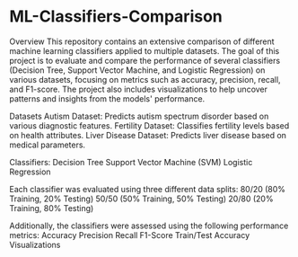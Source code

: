 # ML-Classifiers-Comparison
Overview
This repository contains an extensive comparison of different machine learning classifiers applied to multiple datasets. The goal of this project is to evaluate and compare the performance of several classifiers (Decision Tree, Support Vector Machine, and Logistic Regression) on various datasets, focusing on metrics such as accuracy, precision, recall, and F1-score. The project also includes visualizations to help uncover patterns and insights from the models' performance.

Datasets
Autism Dataset: Predicts autism spectrum disorder based on various diagnostic features.
Fertility Dataset: Classifies fertility levels based on health attributes.
Liver Disease Dataset: Predicts liver disease based on medical parameters.

Classifiers:
Decision Tree
Support Vector Machine (SVM)
Logistic Regression

Each classifier was evaluated using three different data splits:
80/20 (80% Training, 20% Testing)
50/50 (50% Training, 50% Testing)
20/80 (20% Training, 80% Testing)

Additionally, the classifiers were assessed using the following performance metrics:
Accuracy
Precision
Recall
F1-Score
Train/Test Accuracy
Visualizations
